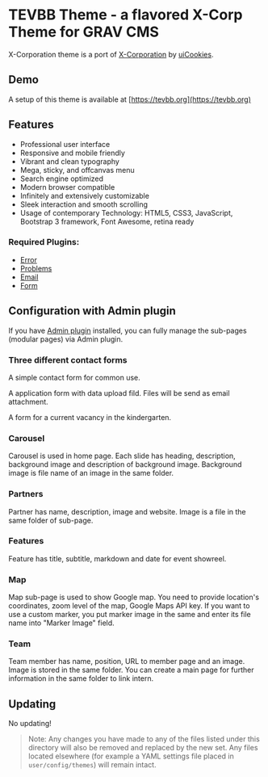 # TEVBB Theme - a flavored X-Corp Theme for GRAV CMS

X-Corporation theme is a port of [X-Corporation](https://uicookies.com/demo/#x_corporation) by [uiCookies](https://uicookies.com/).

## Demo

A setup of this theme is available at [https://tevbb.org](https://tevbb.org)

## Features

* Professional user interface
* Responsive and mobile friendly
* Vibrant and clean typography
* Mega, sticky, and offcanvas menu
* Search engine optimized
* Modern browser compatible
* Infinitely and extensively customizable
* Sleek interaction and smooth scrolling
* Usage of contemporary Technology: HTML5, CSS3, JavaScript, Bootstrap 3 framework, Font Awesome, retina ready

### Required Plugins:

* [Error](https://github.com/getgrav/grav-theme-error)
* [Problems](https://github.com/getgrav/grav-plugin-problems)
* [Email](https://github.com/getgrav/grav-plugin-email)
* [Form](https://github.com/getgrav/grav-plugin-form)

## Configuration with Admin plugin

If you have [Admin plugin](https://github.com/getgrav/grav-plugin-admin) installed, you can fully manage the sub-pages (modular pages) via Admin plugin.

### Three different contact forms

A simple contact form for common use.

A application form with data upload fild. Files will be send as email attachment.

A form for a current vacancy in the kindergarten.

### Carousel

Carousel is used in home page. Each slide has heading, description, background image and description of background image. Background image is file name of an image in the same folder.

### Partners

Partner has name, description, image and website. Image is a file in the same folder of sub-page.

### Features

Feature has title, subtitle, markdown and date for event showreel.

### Map

Map sub-page is used to show Google map. You need to provide location's coordinates, zoom level of the map, Google Maps API key. If you want to use a custom marker, you put marker image in the same and enter its file name into "Marker Image" field.

### Team

Team member has name, position, URL to member page and an image. Image is stored in the same folder. You can create a main page for further information in the same folder to link intern.

## Updating

No updating!

> Note: Any changes you have made to any of the files listed under this directory will also be removed and replaced by the new set. Any files located elsewhere (for example a YAML settings file placed in `user/config/themes`) will remain intact.
